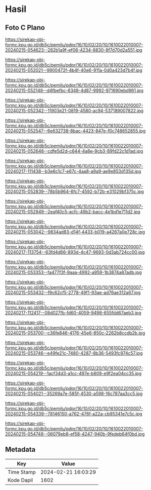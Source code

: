 # Hasil

## Foto C Plano

https://sirekap-obj-formc.kpu.go.id/db5c/pemilu/pdpr/16/10/02/20/10/1610022010007-20240215-054623--282b1a9f-ef08-4234-8830-8f7d70d2a551.jpg

https://sirekap-obj-formc.kpu.go.id/db5c/pemilu/pdpr/16/10/02/20/10/1610022010007-20240215-052021--9900472f-4b4f-40e6-911a-0d0a423d7b4f.jpg

https://sirekap-obj-formc.kpu.go.id/db5c/pemilu/pdpr/16/10/02/20/10/1610022010007-20240215-052148--d4fbefbc-6348-4d87-9992-971690ebd961.jpg

https://sirekap-obj-formc.kpu.go.id/db5c/pemilu/pdpr/16/10/02/20/10/1610022010007-20240215-052342--11903e21-0819-4580-ac94-537189007822.jpg

https://sirekap-obj-formc.kpu.go.id/db5c/pemilu/pdpr/16/10/02/20/10/1610022010007-20240215-052547--6e632738-8bac-4423-847e-f0c748652855.jpg

https://sirekap-obj-formc.kpu.go.id/db5c/pemilu/pdpr/16/10/02/20/10/1610022010007-20240215-052648--cdfe5d2d-c644-4a8e-9cb3-89fd22c1d1ad.jpg

https://sirekap-obj-formc.kpu.go.id/db5c/pemilu/pdpr/16/10/02/20/10/1610022010007-20240217-111438--b3e6c1c7-e67c-4aa8-a9a9-ae9e853d135d.jpg

https://sirekap-obj-formc.kpu.go.id/db5c/pemilu/pdpr/16/10/02/20/10/1610022010007-20240215-052839--78b5b964-6fc7-4592-b72b-e31029bf375c.jpg

https://sirekap-obj-formc.kpu.go.id/db5c/pemilu/pdpr/16/10/02/20/10/1610022010007-20240215-052949--2eaf40c5-acfc-49b2-bacc-4e1bd1e711d2.jpg

https://sirekap-obj-formc.kpu.go.id/db5c/pemilu/pdpr/16/10/02/20/10/1610022010007-20240215-053042--9834ad83-d14f-4433-b019-a4267a0e728c.jpg

https://sirekap-obj-formc.kpu.go.id/db5c/pemilu/pdpr/16/10/02/20/10/1610022010007-20240217-113754--63fd4d66-893d-4c47-9693-0d3ab724cc00.jpg

https://sirekap-obj-formc.kpu.go.id/db5c/pemilu/pdpr/16/10/02/20/10/1610022010007-20240215-053353--fa477f3f-9aaa-4992-a959-1b3874a87adb.jpg

https://sirekap-obj-formc.kpu.go.id/db5c/pemilu/pdpr/16/10/02/20/10/1610022010007-20240215-053432--f9c62cf5-2778-49f1-93ae-ad76ae312a67.jpg

https://sirekap-obj-formc.kpu.go.id/db5c/pemilu/pdpr/16/10/02/20/10/1610022010007-20240217-112417--08d027fb-fd60-4059-9498-655fdd67aeb3.jpg

https://sirekap-obj-formc.kpu.go.id/db5c/pemilu/pdpr/16/10/02/20/10/1610022010007-20240215-053700--c36fe846-4176-45e6-850c-2262b8ccdb2b.jpg

https://sirekap-obj-formc.kpu.go.id/db5c/pemilu/pdpr/16/10/02/20/10/1610022010007-20240215-053746--e49fe21c-7480-4287-8b36-5493fc974c57.jpg

https://sirekap-obj-formc.kpu.go.id/db5c/pemilu/pdpr/16/10/02/20/10/1610022010007-20240215-054219--1acf34d3-a1cc-497e-b809-e9f2ea04cc35.jpg

https://sirekap-obj-formc.kpu.go.id/db5c/pemilu/pdpr/16/10/02/20/10/1610022010007-20240215-054021--35269a7e-585f-4530-a598-16c787aa3cc5.jpg

https://sirekap-obj-formc.kpu.go.id/db5c/pemilu/pdpr/16/10/02/20/10/1610022010007-20240215-054339--78146150-a762-476f-a22a-cb95341e7c5c.jpg

https://sirekap-obj-formc.kpu.go.id/db5c/pemilu/pdpr/16/10/02/20/10/1610022010007-20240215-054748--06079eb8-ef58-4247-940b-9fedeb64f0bd.jpg


## Metadata

| Key        | Value               |
| ---------- | ------------------- |
| Time Stamp | 2024-02-21 16:03:29 |
| Kode Dapil | 1602                |



